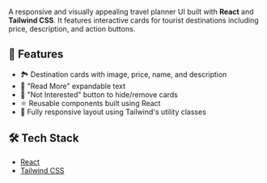 A responsive and visually appealing travel planner UI built with **React** and **Tailwind CSS**. It features interactive cards for tourist destinations including price, description, and action buttons.

## 🚀 Features

- 🏞️ Destination cards with image, price, name, and description
- 💬 "Read More" expandable text
- 🛑 "Not Interested" button to hide/remove cards
- ⚛️ Reusable components built using React
- 📱 Fully responsive layout using Tailwind's utility classes

## 🛠 Tech Stack

- [React](https://reactjs.org/)
- [Tailwind CSS](https://tailwindcss.com/)
